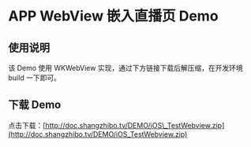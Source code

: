 # APP WebView 嵌入直播页 Demo

## 使用说明

该 Demo 使用 WKWebView 实现，通过下方链接下载后解压缩，在开发环境 build 一下即可。

## 下载 Demo

点击下载：[http://doc.shangzhibo.tv/DEMO/iOS\_TestWebview.zip](http://doc.shangzhibo.tv/DEMO/iOS_TestWebview.zip)

